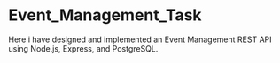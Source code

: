 # Event_Management_Task
Here i have designed and implemented an Event Management REST API using Node.js, Express, and PostgreSQL.
